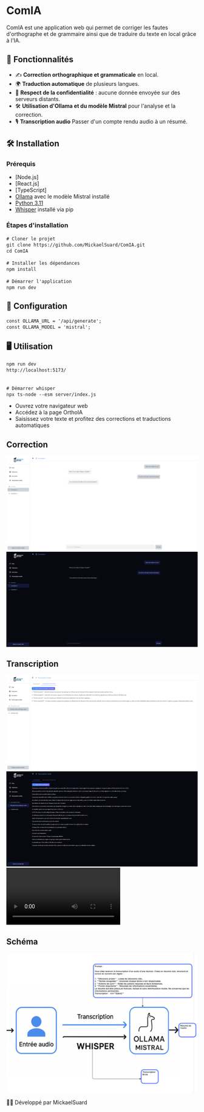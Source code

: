 # ComIA

ComIA est une application web qui permet de corriger les fautes d'orthographe et de grammaire ainsi que de traduire du texte en local grâce à l'IA.

## 🚀 Fonctionnalités

- ✍️ **Correction orthographique et grammaticale** en local.
- 🌍 **Traduction automatique** de plusieurs langues.
- 🔐 **Respect de la confidentialité** : aucune donnée envoyée sur des serveurs distants.
- 🛠 **Utilisation d'Ollama et du modèle Mistral** pour l'analyse et la correction.
- 🎙️ **Transcription audio** Passer d'un compte rendu audio à un résumé.  

## 🛠️ Installation

### Prérequis
- [Node.js]
- [React.js]
- [TypeScript]
- [Ollama](https://ollama.ai/) avec le modèle Mistral installé
- [Python 3.11](https://www.python.org/downloads/release/python-3119/)
- [Whisper](https://github.com/openai/whisper) installé via pip

### Étapes d'installation
```
# Cloner le projet
git clone https://github.com/MickaelSuard/ComIA.git
cd ComIA

# Installer les dépendances
npm install

# Démarrer l'application
npm run dev
```

## 🔧️ Configuration
```
const OLLAMA_URL = '/api/generate';
const OLLAMA_MODEL = 'mistral';
```

## 🖥️ Utilisation
```
npm run dev
http://localhost:5173/


# Démarrer whisper
npx ts-node --esm server/index.js
```
- Ouvrez votre navigateur web
- Accédez à la page OrthoIA
- Saisissez votre texte et profitez des corrections et traductions automatiques


## Correction
![Correction Screenshot](/src/public/white-correction.png)
![Correction Screenshot](/src/public/dark-correction.png)

## Transcription
![Transcription Screenshot](/src/public/white-transcription.png)
![Transcription Screenshot](/src/public/dark-transcription.png)
![Transcription Video](/src/public/Transcription.mp4)


## Schéma
![Schéma ](/src/public/Schema.png)

👨‍💻 Développé par MickaelSuard